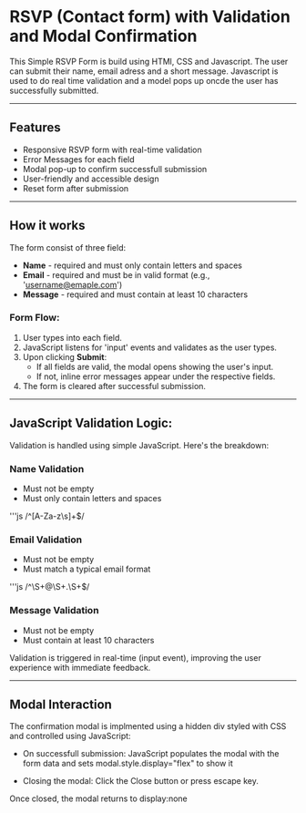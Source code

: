 # RSVP (Contact form) with Validation and Modal Confirmation
This Simple RSVP Form is build using HTMl, CSS and Javascript. The user can submit their name, email adress and a short message. Javascript is used to do real time validation and a model pops up oncde the user has successfully submitted. 

---

## Features

- Responsive RSVP form with real-time validation
- Error Messages for each field
- Modal pop-up to confirm successfull submission
- User-friendly and accessible design
- Reset form after submission

---

## How it works

The form consist of three field: 
- **Name** - required and must only contain letters and spaces
- **Email** - required and must be in valid format (e.g., 'username@emaple.com')
- **Message** - required and must contain at least 10 characters

### Form Flow: 

1. User types into each field. 
2. JavaScript listens for 'input' events and validates as the user types. 
3. Upon clicking **Submit**:
    - If all fields are valid, the modal opens showing the user's input. 
    - If not, inline error messages appear under the respective fields. 
4. The form is cleared after successful submission. 

---

## JavaScript Validation Logic:

Validation is handled using simple JavaScript. Here's the breakdown: 

### Name Validation

- Must not be empty
- Must only contain letters and spaces

'''js
/^[A-Za-z\s]+$/

### Email Validation

- Must not be empty
- Must match a typical email format

'''js
/^\S+@\S+\.\S+$/

### Message Validation

- Must not be empty
- Must contain at least 10 characters

Validation is triggered in real-time (input event), improving the user experience with immediate feedback. 


---

## Modal Interaction

The confirmation modal is implmented using a hidden div styled with CSS and controlled using JavaScript: 

- On successfull submission: 
    JavaScript populates the modal with the form data and sets modal.style.display="flex" to show it

- Closing the modal: 
    Click the Close button or press escape key. 

Once closed, the modal returns to display:none
